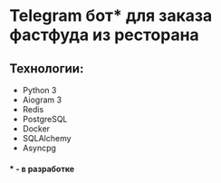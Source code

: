 # Telegram бот* для заказа фастфуда из ресторана

## Технологии:
- Python 3
- Aiogram 3
- Redis
- PostgreSQL
- Docker
- SQLAlchemy
- Asyncpg


#### * - в разработке